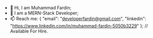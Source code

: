 - 👋 Hi, I am Muhammad Fardin;
- 👀 I am a MERN-Stack Developer;
- 📫 Reach me: 
  {
    "email": "developerfardin@gmail.com", 
    "linkedin": "https://www.linkedin.com/in/muhammad-fardin-5050b3229"
  }; 
  // Available For Hire.
  

